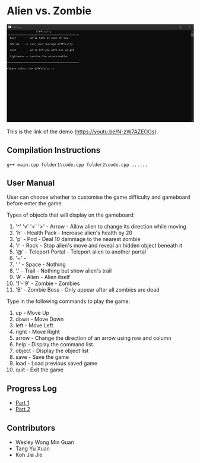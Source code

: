 # Alien vs. Zombie

![Signature screenshot](screenshot.png)

This is the link of the demo (https://youtu.be/N-zW7AZEOGs).

## Compilation Instructions


```
g++ main.cpp folder1\code.cpp folder2\code.cpp ......
```

## User Manual
User can choose whether to customise the game difficulty and gameboard before enter the game.

Types of objects that will display on the gameboard:

 1. '^' 'v' '<' '>' - Arrow             - Allow alien to change its direction while moving
 2. 'h'             - Health Pack       - Increase alien's health by 20
 3. 'p'             - Pod               - Deal 10 dammage to the nearest zombie
 4. 'r'             - Rock              - Stop alien's move and reveal an hidden object beneath it
 5. '@'             - Teleport Portal   - Teleport alien to another portal
 6. '~'             - 
 6. ' '             - Space             - Nothing
 7. '.'             - Trail             - Nothing but show alien's trail
 8. 'A'             - Alien             - Alien itself
 9. '1'-'9'         - Zombie            - Zombies
10. 'B'             - Zombie Boss       - Only appear after all zombies are dead

Type in the following commands to play the game:

 1. up      - Move Up
 2. down    - Move Down
 3. left    - Move Left
 4. right   - Move Right
 5. arrow   - Change the direction of an arrow using row and column
 6. help    - Display the command list
 7. object  - Display the object list
 8. save    - Save the game
 9. load    - Load previous saved game
10. quit    - Exit the game




## Progress Log

- [Part 1](PART1.md)
- [Part 2](PART2.md)

## Contributors


- Wesley Wong Min Guan
- Tang Yu Xuan
- Koh Jia Jie


